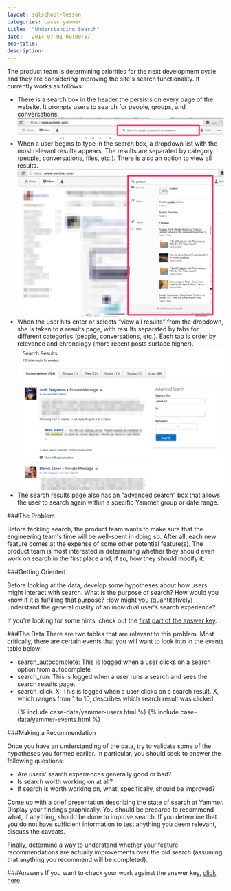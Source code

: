 ```yaml
---
layout: sqlschool-lesson
categories: cases yammer
title:  "Understanding Search"
date:   2014-07-01 00:00:57
seo-title: 
description: 
---
```


The product team is determining priorities for the next development cycle and they are considering improving the site's search functionality. It currently works as follows:

* There is a search box in the header the persists on every page of the website. It prompts users to search for people, groups, and conversations. ![Yammer Search Example](/images/cases/yammer-search.png)
* When a user begins to type in the search box, a dropdown list with the most relevant results appears. The results are separated by category (people, conversations, files, etc.). There is also an option to view all results. ![Yammer Search Autocomplete](/images/cases/yammer-search-autocomplete.png)
* When the user hits enter or selects “view all results” from the dropdown, she is taken to a results page, with results separated by tabs for different categories (people, conversations, etc.). Each tab is order by relevance and chronology (more recent posts surface higher). ![Yammer Search Results](/images/cases/yammer-search-results.png)
* The search results page also has an “advanced search” box that allows the user to search again within a specific Yammer group or date range.

###The Problem

Before tackling search, the product team wants to make sure that the engineering team's time will be well-spent in doing so. After all, each new feature comes at the expense of some other potential feature(s). The product team is most interested in determining whether they should even work on search in the first place and, if so, how they should modify it.

###Getting Oriented

Before looking at the data, develop some hypotheses about how users might interact with search. What is the purpose of search? How would you know if it is fulfilling that purpose? How might you (quantitatively) understand the general quality of an individual user's search experience?

If you're looking for some hints, check out the [first part of the answer key](answers/understanding-search-answers.html).

###The Data
There are two tables that are relevant to this problem. Most critically, there are certain events that you will want to look into in the events table below:

* search\_autocomplete: This is logged when a user clicks on a search option from autocomplete
* search\_run: This is logged when a user runs a search and sees the search results page.
* search\_click\_X: This is logged when a user clicks on a search result. X, which ranges from 1 to 10, describes which search result was clicked.

<div class="accordion">
  <ul>
    {% include case-data/yammer-users.html %}
    {% include case-data/yammer-events.html %}
  </ul>
</div>

###Making a Recommendation

Once you have an understanding of the data, try to validate some of the hypotheses you formed earlier. In particular, you should seek to answer the following questions:

* Are users' search experiences generally good or bad? 
* Is search worth working on at all?
* If search is worth working on, what, specifically, should be improved?

Come up with a brief presentation describing the state of search at Yammer. Display your findings graphically. You should be prepared to recommend what, if anything, should be done to improve search. If you determine that you do not have sufficient information to test anything you deem relevant, discuss the caveats.

Finally, determine a way to understand whether your feature recommendations are actually improvements over the old search (assuming that anything you recommend will be completed).

###Answers
If you want to check your work against the answer key, [click here](answers/understanding-search-answers.html#solution).


